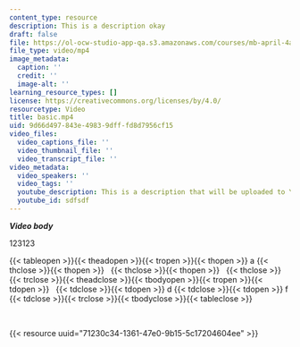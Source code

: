 ```yaml
---
content_type: resource
description: This is a description okay
draft: false
file: https://ol-ocw-studio-app-qa.s3.amazonaws.com/courses/mb-april-4a/basic.mp4
file_type: video/mp4
image_metadata:
  caption: ''
  credit: ''
  image-alt: ''
learning_resource_types: []
license: https://creativecommons.org/licenses/by/4.0/
resourcetype: Video
title: basic.mp4
uid: 9d66d497-843e-4983-9dff-fd8d7956cf15
video_files:
  video_captions_file: ''
  video_thumbnail_file: ''
  video_transcript_file: ''
video_metadata:
  video_speakers: ''
  video_tags: ''
  youtube_description: This is a description that will be uploaded to Youtube, yay!
  youtube_id: sdfsdf
---
```

***Video body***

123123

{{< tableopen >}}{{< theadopen >}}{{< tropen >}}{{< thopen >}}
a
{{< thclose >}}{{< thopen >}}
 
{{< thclose >}}{{< thopen >}}
 
{{< thclose >}}{{< trclose >}}{{< theadclose >}}{{< tbodyopen >}}{{< tropen >}}{{< tdopen >}}
 
{{< tdclose >}}{{< tdopen >}}
d
{{< tdclose >}}{{< tdopen >}}
f
{{< tdclose >}}{{< trclose >}}{{< tbodyclose >}}{{< tableclose >}}

 

{{< resource uuid="71230c34-1361-47e0-9b15-5c17204604ee" >}}